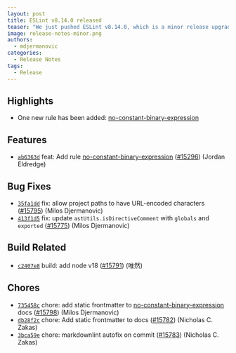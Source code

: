 ```yaml
---
layout: post
title: ESLint v8.14.0 released
teaser: "We just pushed ESLint v8.14.0, which is a minor release upgrade of ESLint. This release adds some new features and fixes several bugs found in the previous release."
image: release-notes-minor.png
authors:
  - mdjermanovic
categories:
  - Release Notes
tags:
  - Release
---
```


## Highlights

* One new rule has been added: [no-constant-binary-expression](/docs/rules/no-constant-binary-expression)

## Features

* [`ab6363d`](https://github.com/eslint/eslint/commit/ab6363dffb9dfd9c6a9abb5292fc712745fe7a64) feat: Add rule [no-constant-binary-expression](/docs/rules/no-constant-binary-expression) ([#15296](https://github.com/eslint/eslint/issues/15296)) (Jordan Eldredge)

## Bug Fixes

* [`35fa1dd`](https://github.com/eslint/eslint/commit/35fa1dd8932ef3e55c37ec0e4b73b5d88f187e69) fix: allow project paths to have URL-encoded characters ([#15795](https://github.com/eslint/eslint/issues/15795)) (Milos Djermanovic)
* [`413f1d5`](https://github.com/eslint/eslint/commit/413f1d55f0ad05b6fe75bdde6df423253806797d) fix: update `astUtils.isDirectiveComment` with `globals` and `exported` ([#15775](https://github.com/eslint/eslint/issues/15775)) (Milos Djermanovic)

## Build Related

* [`c2407e8`](https://github.com/eslint/eslint/commit/c2407e81caf2d50325d9aa09bae70d38615ddf2c) build: add node v18 ([#15791](https://github.com/eslint/eslint/issues/15791)) (唯然)

## Chores

* [`735458c`](https://github.com/eslint/eslint/commit/735458cc96d4ecdb4ed97448b63ed4a579890b13) chore: add static frontmatter to [no-constant-binary-expression](/docs/rules/no-constant-binary-expression) docs ([#15798](https://github.com/eslint/eslint/issues/15798)) (Milos Djermanovic)
* [`db28f2c`](https://github.com/eslint/eslint/commit/db28f2c9ea6b654f615daf2f7e6f1a2034b85062) chore: Add static frontmatter to docs ([#15782](https://github.com/eslint/eslint/issues/15782)) (Nicholas C. Zakas)
* [`3bca59e`](https://github.com/eslint/eslint/commit/3bca59e30de73fb82d4def262ae1df72089df80d) chore: markdownlint autofix on commit ([#15783](https://github.com/eslint/eslint/issues/15783)) (Nicholas C. Zakas)
